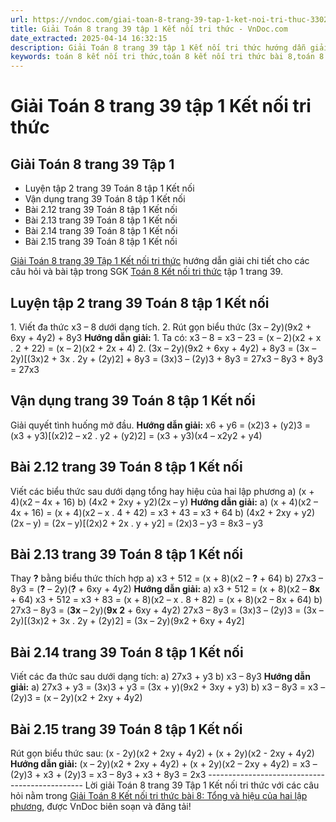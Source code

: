 ```yaml
---
url: https://vndoc.com/giai-toan-8-trang-39-tap-1-ket-noi-tri-thuc-330233
title: Giải Toán 8 trang 39 tập 1 Kết nối tri thức - VnDoc.com
date_extracted: 2025-04-14 16:32:15
description: Giải Toán 8 trang 39 tập 1 Kết nối tri thức hướng dẫn giải chi tiết các câu hỏi và bài tập trong SGK Toán 8 Kết nối tri thức tập 1.
keywords: toán 8 kết nối tri thức,toán 8 kết nối tri thức bài 8,toán 8 kết nối tri thức bài Tổng và hiệu của hai lập phương,toán lớp 8 kết nối tri thức,giải toán 8 kết nối tri thức,giải sgk toán 8 kết nối tri thức,bài 8 tổng và hiệu hai lập phương,tổng và hiệu hai lập phương,giải toán 8 kntt bài 8,toán 8 bài 8,toán lớp 8 bài 8,toán 8 trang 39,giải toán 8 trang 39,giải toán lớp 8 trang 39,toán lớp 8 trang 39,toán lớp 8 bài 8 trang 39,toán 8 bài 8 trang 39,luyện tập 2 sgk toán 8 tập 1,2.15 sgk toán 8
---
```


# Giải Toán 8 trang 39 tập 1 Kết nối tri thức
## **Giải Toán 8 trang 39 Tập 1**
  * Luyện tập 2 trang 39 Toán 8 tập 1 Kết nối
  * Vận dụng trang 39 Toán 8 tập 1 Kết nối
  * Bài 2.12 trang 39 Toán 8 tập 1 Kết nối
  * Bài 2.13 trang 39 Toán 8 tập 1 Kết nối
  * Bài 2.14 trang 39 Toán 8 tập 1 Kết nối
  * Bài 2.15 trang 39 Toán 8 tập 1 Kết nối

[Giải Toán 8 trang 39 Tập 1 Kết nối tri thức](<https://vndoc.com/giai-toan-8-trang-39-tap-1-ket-noi-tri-thuc-330233>) hướng dẫn giải chi tiết cho các câu hỏi và bài tập trong SGK [Toán 8 Kết nối tri thức](<https://vndoc.com/toan-8-ket-noi-tri-thuc>) tập 1 trang 39.
## Luyện tập 2 trang 39 Toán 8 tập 1 Kết nối
1\. Viết đa thức x3 – 8 dưới dạng tích.
2\. Rút gọn biểu thức \(3x – 2y\)\(9x2 \+ 6xy + 4y2\) + 8y3
**Hướng dẫn giải:**
1\. Ta có: x3 – 8 = x3 – 23
= \(x – 2\)\(x2 \+ x . 2 + 22\)
= \(x – 2\)\(x2 \+ 2x + 4\)
2\. \(3x – 2y\)\(9x2 \+ 6xy + 4y2\) + 8y3
= \(3x – 2y\)\[\(3x\)2 \+ 3x . 2y + \(2y\)2\] + 8y3
= \(3x\)3 – \(2y\)3 \+ 8y3
= 27x3 – 8y3 \+ 8y3
= 27x3
## Vận dụng trang 39 Toán 8 tập 1 Kết nối
Giải quyết tình huống mở đầu.
**Hướng dẫn giải:**
x6 \+ y6 = \(x2\)3 \+ \(y2\)3
= \(x3 \+ y3\)\[\(x2\)2 – x2 . y2 \+ \(y2\)2\]
= \(x3 \+ y3\)\(x4 – x2y2 \+ y4\)
## Bài 2.12 trang 39 Toán 8 tập 1 Kết nối
Viết các biểu thức sau dưới dạng tổng hay hiệu của hai lập phương
a\) \(x + 4\)\(x2 – 4x + 16\)
b\) \(4x2 \+ 2xy + y2\)\(2x – y\)
**Hướng dẫn giải:**
a\) \(x + 4\)\(x2 – 4x + 16\)
= \(x + 4\)\(x2 – x . 4 + 42\)
= x3 \+ 43
= x3 \+ 64
b\) \(4x2 \+ 2xy + y2\)\(2x – y\)
= \(2x – y\)\[\(2x\)2 \+ 2x . y + y2\]
= \(2x\)3 – y3
= 8x3 – y3
## Bài 2.13 trang 39 Toán 8 tập 1 Kết nối
Thay **?** bằng biểu thức thích hợp
a\) x3 \+ 512 = \(x + 8\)\(x2 – **?** \+ 64\)
b\) 27x3 – 8y3 = \(**?** – 2y\)\(**?** \+ 6xy + 4y2\)
**Hướng dẫn giải:**
a\) x3 \+ 512 = \(x + 8\)\(x2 – **8x** \+ 64\)
x3 \+ 512 = x3 \+ 83
= \(x + 8\)\(x2 – x . 8 + 82\)
= \(x + 8\)\(x2 – 8x + 64\)
b\) 27x3 – 8y3 = \(**3x** – 2y\)\(**9x 2** \+ 6xy + 4y2\)
27x3 – 8y3 = \(3x\)3 – \(2y\)3
= \(3x – 2y\)\[\(3x\)2 \+ 3x . 2y + \(2y\)2\]
= \(3x – 2y\)\(9x2 \+ 6xy + 4y2\]
## Bài 2.14 trang 39 Toán 8 tập 1 Kết nối
Viết các đa thức sau dưới dạng tích:
a\) 27x3 \+ y3 
b\) x3 – 8y3
**Hướng dẫn giải:**
a\) 27x3 \+ y3 = \(3x\)3 \+ y3
= \(3x + y\)\(9x2 \+ 3xy + y3\)
b\) x3 – 8y3 = x3 – \(2y\)3
= \(x – 2y\)\(x2 \+ 2xy + 4y2\)
## Bài 2.15 trang 39 Toán 8 tập 1 Kết nối
Rút gọn biểu thức sau:
\(x - 2y\)\(x2 \+ 2xy + 4y2\) + \(x + 2y\)\(x2 \- 2xy + 4y2\)
**Hướng dẫn giải:**
\(x – 2y\)\(x2 \+ 2xy + 4y2\) + \(x + 2y\)\(x2 – 2xy + 4y2\)
= x3 – \(2y\)3 \+ x3 \+ \(2y\)3
= x3 – 8y3 \+ x3 \+ 8y3
= 2x3
\-----------------------------------------------
Lời giải Toán 8 trang 39 Tập 1 Kết nối tri thức với các câu hỏi nằm trong [Giải Toán 8 Kết nối tri thức bài 8: Tổng và hiệu của hai lập phương](<https://vndoc.com/toan-8-ket-noi-tri-thuc-bai-8-294900>), được VnDoc biên soạn và đăng tải\!
